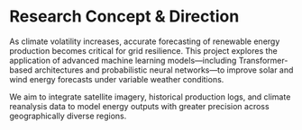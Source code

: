 # Research Concept & Direction

As climate volatility increases, accurate forecasting of renewable energy production becomes critical for grid resilience. This project explores the application of advanced machine learning models—including Transformer-based architectures and probabilistic neural networks—to improve solar and wind energy forecasts under variable weather conditions.

We aim to integrate satellite imagery, historical production logs, and climate reanalysis data to model energy outputs with greater precision across geographically diverse regions.